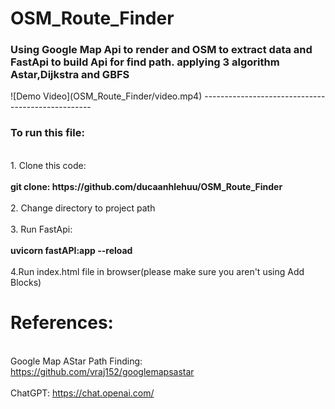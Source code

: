 # OSM_Route_Finder
<h3>Using Google Map Api to render and OSM to extract data and FastApi to build Api for find path.
applying 3 algorithm Astar,Dijkstra and GBFS</h3>
![Demo Video](OSM_Route_Finder/video.mp4)
--------------------------------------------------
<h3>To run this file:</h3>
<br>1. Clone this code:<br>
<br><strong>    git clone: https://github.com/ducaanhlehuu/OSM_Route_Finder</strong></br>
<br>2. Change directory to project path</br>
<br>3. Run FastApi:</br>
<br> <strong>   uvicorn fastAPI:app --reload </strong></br>
<br>4.Run index.html file in browser(please make sure you aren't using Add Blocks)</br>

# References: 
  <br>Google Map AStar Path Finding: https://github.com/vraj152/googlemapsastar<br>
  <br>ChatGPT: https://chat.openai.com/</br>
